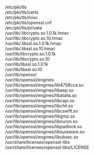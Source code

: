 /etc/pki/tls  
/etc/pki/tls/certs  
/etc/pki/tls/misc  
/etc/pki/tls/openssl.cnf  
/etc/pki/tls/private  
/usr/lib/.libcrypto.so.1.0.1k.hmac  
/usr/lib/.libcrypto.so.10.hmac  
/usr/lib/.libssl.so.1.0.1k.hmac  
/usr/lib/.libssl.so.10.hmac  
/usr/lib/libcrypto.so.1.0.1k  
/usr/lib/libcrypto.so.10  
/usr/lib/libssl.so.1.0.1k  
/usr/lib/libssl.so.10  
/usr/lib/openssl  
/usr/lib/openssl/engines  
/usr/lib/openssl/engines/lib4758cca.so  
/usr/lib/openssl/engines/libaep.so  
/usr/lib/openssl/engines/libatalla.so  
/usr/lib/openssl/engines/libcapi.so  
/usr/lib/openssl/engines/libchil.so  
/usr/lib/openssl/engines/libcswift.so  
/usr/lib/openssl/engines/libgmp.so  
/usr/lib/openssl/engines/libnuron.so  
/usr/lib/openssl/engines/libpadlock.so  
/usr/lib/openssl/engines/libsureware.so  
/usr/lib/openssl/engines/libubsec.so  
/usr/share/licenses/openssl-libs  
/usr/share/licenses/openssl-libs/LICENSE  
